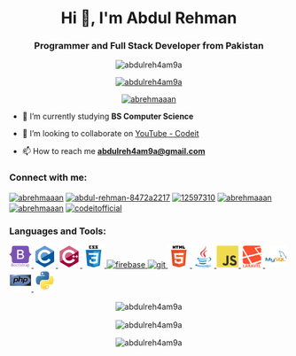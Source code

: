 <h1 align="center">Hi 👋, I'm Abdul Rehman</h1>
<h3 align="center">Programmer and Full Stack Developer from Pakistan</h3>

<p align="center"> <img src="https://komarev.com/ghpvc/?username=abdulreh4am9a&label=Profile%20views&color=0e75b6&style=flat" alt="abdulreh4am9a" /> </p>

<p align="center"> <a href="https://github.com/ryo-ma/github-profile-trophy"><img src="https://github-profile-trophy.vercel.app/?username=abdulreh4am9a" alt="abdulreh4am9a" /></a> </p>

<p align="center"> <a href="https://twitter.com/abrehmaaan" target="blank"><img src="https://img.shields.io/twitter/follow/abrehmaaan?logo=twitter&style=for-the-badge" alt="abrehmaaan" /></a> </p>

- 🌱 I’m currently studying **BS Computer Science**

- 👯 I’m looking to collaborate on [YouTube - Codeit](https://www.youtube.com/c/CodeItOfficial)

- 📫 How to reach me **abdulreh4am9a@gmail.com**

<h3 align="left">Connect with me:</h3>
<p align="left">
<a href="https://twitter.com/abrehmaaan" target="blank"><img align="center" src="https://raw.githubusercontent.com/rahuldkjain/github-profile-readme-generator/master/src/images/icons/Social/twitter.svg" alt="abrehmaaan" height="30" width="40" /></a>
<a href="https://linkedin.com/in/abdul-rehman-8472a2217" target="blank"><img align="center" src="https://raw.githubusercontent.com/rahuldkjain/github-profile-readme-generator/master/src/images/icons/Social/linked-in-alt.svg" alt="abdul-rehman-8472a2217" height="30" width="40" /></a>
<a href="https://stackoverflow.com/users/12597310" target="blank"><img align="center" src="https://raw.githubusercontent.com/rahuldkjain/github-profile-readme-generator/master/src/images/icons/Social/stack-overflow.svg" alt="12597310" height="30" width="40" /></a>
<a href="https://fb.com/abrehmaaan" target="blank"><img align="center" src="https://raw.githubusercontent.com/rahuldkjain/github-profile-readme-generator/master/src/images/icons/Social/facebook.svg" alt="abrehmaaan" height="30" width="40" /></a>
<a href="https://instagram.com/abrehmaaan" target="blank"><img align="center" src="https://raw.githubusercontent.com/rahuldkjain/github-profile-readme-generator/master/src/images/icons/Social/instagram.svg" alt="abrehmaaan" height="30" width="40" /></a>
<a href="https://www.youtube.com/c/codeitofficial" target="blank"><img align="center" src="https://raw.githubusercontent.com/rahuldkjain/github-profile-readme-generator/master/src/images/icons/Social/youtube.svg" alt="codeitofficial" height="30" width="40" /></a>
</p>

<h3 align="left">Languages and Tools:</h3>
<p align="left">
 <a href="https://getbootstrap.com" target="_blank" rel="noreferrer"> <img src="https://raw.githubusercontent.com/devicons/devicon/master/icons/bootstrap/bootstrap-plain-wordmark.svg" alt="bootstrap" width="40" height="40"/> </a> <a href="https://www.cprogramming.com/" target="_blank" rel="noreferrer"> <img src="https://raw.githubusercontent.com/devicons/devicon/master/icons/c/c-original.svg" alt="c" width="40" height="40"/> </a> <a href="https://www.w3schools.com/cpp/" target="_blank" rel="noreferrer"> <img src="https://raw.githubusercontent.com/devicons/devicon/master/icons/cplusplus/cplusplus-original.svg" alt="cplusplus" width="40" height="40"/> </a> <a href="https://www.w3schools.com/css/" target="_blank" rel="noreferrer"> <img src="https://raw.githubusercontent.com/devicons/devicon/master/icons/css3/css3-original-wordmark.svg" alt="css3" width="40" height="40"/> </a> <a href="https://firebase.google.com/" target="_blank" rel="noreferrer"> <img src="https://www.vectorlogo.zone/logos/firebase/firebase-icon.svg" alt="firebase" width="40" height="40"/> </a> <a href="https://git-scm.com/" target="_blank" rel="noreferrer"> <img src="https://www.vectorlogo.zone/logos/git-scm/git-scm-icon.svg" alt="git" width="40" height="40"/> </a> <a href="https://www.w3.org/html/" target="_blank" rel="noreferrer"> <img src="https://raw.githubusercontent.com/devicons/devicon/master/icons/html5/html5-original-wordmark.svg" alt="html5" width="40" height="40"/> </a> <a href="https://www.java.com" target="_blank" rel="noreferrer"> <img src="https://raw.githubusercontent.com/devicons/devicon/master/icons/java/java-original.svg" alt="java" width="40" height="40"/> </a> <a href="https://developer.mozilla.org/en-US/docs/Web/JavaScript" target="_blank" rel="noreferrer"> <img src="https://raw.githubusercontent.com/devicons/devicon/master/icons/javascript/javascript-original.svg" alt="javascript" width="40" height="40"/> </a> <a href="https://laravel.com/" target="_blank" rel="noreferrer"> <img src="https://raw.githubusercontent.com/devicons/devicon/master/icons/laravel/laravel-plain-wordmark.svg" alt="laravel" width="40" height="40"/> </a> <a href="https://www.mysql.com/" target="_blank" rel="noreferrer"> <img src="https://raw.githubusercontent.com/devicons/devicon/master/icons/mysql/mysql-original-wordmark.svg" alt="mysql" width="40" height="40"/> </a> <a href="https://www.php.net" target="_blank" rel="noreferrer"> <img src="https://raw.githubusercontent.com/devicons/devicon/master/icons/php/php-original.svg" alt="php" width="40" height="40"/> </a> <a href="https://www.python.org" target="_blank" rel="noreferrer"> <img src="https://raw.githubusercontent.com/devicons/devicon/master/icons/python/python-original.svg" alt="python" width="40" height="40"/> </a> </p>

<p align="center"><img align="center" src="https://github-readme-stats.vercel.app/api/top-langs?username=abdulreh4am9a&show_icons=true&theme=synthwave" alt="abdulreh4am9a" /></p>

<p align="center"><img align="center" src="https://github-readme-stats.vercel.app/api?username=abdulreh4am9a&show_icons=true&theme=synthwave" alt="abdulreh4am9a" /></p>

<p align="center"><img align="center" src="https://github-readme-streak-stats.herokuapp.com/?user=abdulreh4am9a&theme=synthwave" alt="abdulreh4am9a" /></p>
